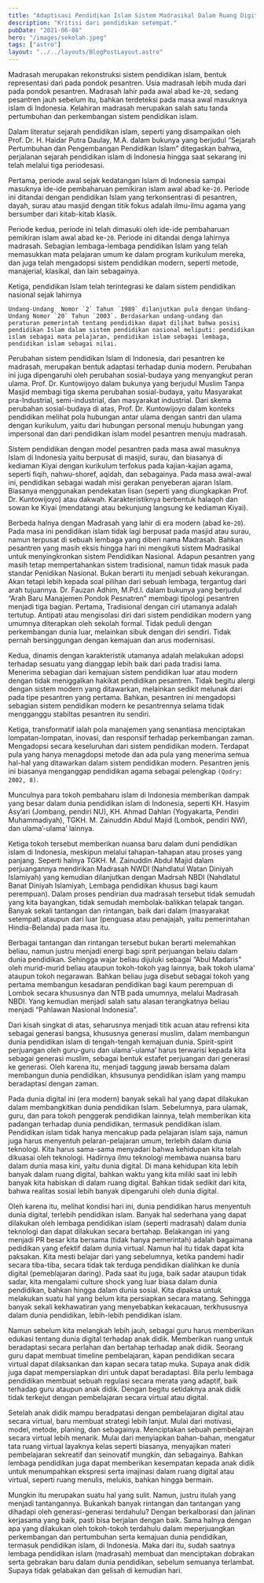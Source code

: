 ```yaml
---
title: "Adaptisasi Pendidikan Islam Sistem Madrasikal Dalam Ruang Digital"
description: "Kritisi dari pendidikan setempat."
pubDate: "2021-06-08"
hero: "/images/sekolah.jpeg"
tags: ["astro"]
layout: "../../layouts/BlogPostLayout.astro"
---
```

Madrasah merupakan rekonstruksi sistem pendidikan islam, bentuk representasi dari pada pondok pesantren. Usia madrasah lebih muda dari pada pondok pesantren. Madrasah lahir pada awal abad ke-`20`, sedang pesantren jauh sebelum itu, bahkan terdeteksi pada masa awal masuknya islam di Indonesia. Kelahiran madrasah merupakan salah satu tanda pertumbuhan dan perkembangan sistem pendidikan islam.

Dalam literatur sejarah pendidikan islam, seperti yang disampaikan oleh Prof. Dr. H. Haidar Putra Daulay, M.A. dalam bukunya yang berjudul “Sejarah Pertumbuhan dan Pengembangan Pendidikan Islam” ditegaskan bahwa, perjalanan sejarah pendidikan islam di Indonesia hingga saat sekarang ini telah melalui tiga periodesasi. 

Pertama, periode awal sejak kedatangan Islam di Indonesia sampai masuknya ide-ide pembaharuan pemikiran islam awal abad ke-`20`. Periode ini ditandai dengan pendidikan Islam yang terkonsentrasi di pesantren, dayah, surau atau masjid dengan titik fokus adalah ilmu-ilmu agama yang bersumber dari kitab-kitab klasik.

Periode kedua, periode ini telah dimasuki oleh ide-ide pembaharuan pemikiran islam awal abad ke-`20`. Periode ini ditandai denga lahirnya madrasah. Sebagian lembaga-lembaga pendidikan Islam yang telah memasukkan mata pelajaran umum ke dalam program kurikulum mereka, dan juga telah mengadopsi sistem pendidikan modern, seperti metode, manajerial, klasikal, dan lain sebagainya.

Ketiga, pendidikan Islam telah terintegrasi ke dalam sistem pendidikan nasional sejak lahirnya 
```
Undang-Undang  Nomor `2` Tahun `1989` dilanjutkan pula dengan Undang-Undang Nomor `20` Tahun `2003`. Berdasarkan undang-undang dan peraturan pemerintah tentang pendidikan dapat dilihat bahwa posisi pendidikan Islam dalam sistem pendidikan nasional meliputi: pendidikan islam sebagai mata pelajaran, pendidikan islam sebagai lembaga, pendidikan islam sebagai nilai. 
```
Perubahan sistem pendidikan Islam di Indonesia, dari pesantren ke madrasah, merupakan bentuk adaptasi terhadap dunia modern. Perubahan ini juga dipengaruhi oleh perubahan sosial-budaya yang menyangkut peran ulama. Prof. Dr. Kuntowijoyo dalam bukunya yang berjudul Muslim Tanpa Masjid membagi tiga skema perubahan sosial-budaya, yaitu Masyarakat pra-Industrial, semi-industrial, dan masyarakat industrial.
Dari skema perubahan sosial-budaya di atas, Prof. Dr. Kuntowijoyo dalam konteks pendidikan melihat pola hubungan antar ulama dengan santri dan ulama dengan kurikulum, yaitu dari hubungan personal menuju hubungan yang impersonal dan dari pendidikan islam model pesantren menuju madrasah. 

Sistem pendidikan dengan model pesantren pada masa awal masuknya Islam di Indonesia yaitu berpusat di masjid, surau, dan biasanya di kediaman Kiyai dengan kurikulum terfokus pada kajian-kajian agama, seperti fiqih, nahwu-shoref, aqidah, dan sebagainya. Pada masa awal-awal ini, pendidikan sebagai wadah misi gerakan penyeberan ajaran Islam. Biasanya menggunakan pendekatan lisan (seperti yang diungkapkan Prof. Dr. Kuntowijoyo) atau dakwah. Karakteristiknya berbentuk halaqoh dan sowan  ke Kiyai (mendatangi atau bekunjung langsung ke kediaman Kiyai).

Berbeda halnya dengan  Madrasah yang lahir di era modern (abad ke-`20`). Pada masa ini pendidikan islam tidak lagi berpusat pada masjid atau surau, namun terpusat di sebuah lembaga yang diberi nama Madrasah. Bahkan pesantren yang masih eksis hingga hari ini mengikuti sistem  Madrasikal untuk menyingkronkan sistem Pendidikan Nasional. Adapun pesantren yang masih tetap mempertahankan sistem tradisional, namun tidak masuk pada standar Penidikan Nasional. Bukan berarti itu menjadi sebuah kekurangan. Akan tetapi lebih kepada soal pilihan dari sebuah lembaga, tergantug dari arah tujuannya. 
Dr. Fauzan Adhim, M.Pd.I. dalam bukunya yang berjudul “Arah Baru Manajemen Pondok Pesnatren” membagi tipologi pesantren menjadi tiga bagian. Pertama, Tradisional dengan ciri utamanya adalah tertutup. Antipati atau mengisolasi diri dari sistem pendidikan modern yang umumnya diterapkan oleh sekolah formal. Tidak peduli dengan perkembangan dunia luar, melainkan sibuk dengan diri sendiri. Tidak pernah bersinggungan dengan kemajuan dan arus modernisasi.

Kedua, dinamis dengan karakteristik utamanya adalah melakukan adopsi terhadap sesuatu yang dianggap lebih baik dari pada tradisi lama. Menerima sebagian dari kemajuan sistem pendidikan luar atau modern dengan tidak meniggalkan hakikat pendidikan pesantren. Tidak begitu alergi dengan sistem  modern yang ditawarkan, melainkan sedikit melunak dari pada tipe pesantren yang pertama. Bahkan, pesantren ini mengadopsi sebagian sistem pendidikan modern ke pesantrennya selama tidak mengganggu stabiltas pesantren itu sendiri.

Ketiga, transformatif ialah pola manajemen yang senantiasa menciptakan lompatan-lompatan, inovasi, dan responsif terhadap perkembangan zaman. Mengadopsi secara keseluruhan dari sistem pendidikan modern. Terdapat pula yang hanya menagdopsi metode dan ada pula yang menerima semua hal-hal yang ditawarkan dalam sistem pendidikan modern. Pesantren jenis ini biasanya menganggap pendidikan agama sebagai pelengkap `(Qodry: 2002, 8)`.

Munculnya para tokoh pembaharu islam di Indonesia memberikan dampak yang besar dalam dunia pendidikan islam di Indonesia, seperti KH. Hasyim Asy’ari (Jombang, pendiri NU), KH. Ahmad Dahlan (Yogyakarta, Pendiri Muhammadiyah), TGKH. M. Zainuddin Abdul Majid (Lombok, pendiri NW), dan ulama’-ulama’ lainnya. 

Ketiga tokoh tersebut memberikan nuansa baru dalam duni pendidikan islam di Indonesia, meskipun melalui tahapan-tahapan atau proses yang panjang. Seperti halnya TGKH. M. Zainuddin Abdul Majid dalam perjuangannya mendirikan Madrasah NWDI (Nahdlatul Watan Diniyah Islamiyah) yang kemudian dilanjutkan dengan Madrsah NBDI (Nahdlatul Banat Diniyah Islamiyah, Lembaga pendidikan khusus bagi kaum perempuan). Dalam proses pendirian dua madrasah tersebut tidak semudah yang kita bayangkan, tidak semudah membolak-balikkan telapak tangan. Banyak sekali tantangan dan rintangan, baik dari dalam (masyarakat setempat) ataupun dari luar (penguasa atau penajajah, yaitu pemerintahan Hindia-Belanda) pada masa itu. 

Berbagai tantangan dan rintangan tersebut bukan berarti melemahkan beliau, namun justru menjadi energi bagi sprit perjuangan belaiu dalam dunia pendidikan. Sehingga wajar beliau dijuluki sebagai “Abul Madaris” oleh murid-murid beliau ataupun tokoh-tokoh yag lainnya, baik tokoh ulama’ ataupun tokoh negarawan. Bahkan beliau juga disebut sebagai tokoh yang pertama membangun kesadaran pendidikan bagi kaum perempuan di Lombok secara khususnya dan NTB pada umumnya,  melalui Madrasah NBDI. Yang kemudian menjadi salah satu alasan terangkatnya beliau menjadi “Pahlawan Nasional Indonesia”.

Dari kisah singkat di atas, seharusnya menjadi titik acuan atau refrensi kita sebagai generasi bangsa, khususnya generasi muslim, dalam membangun dunia pendidikan islam di tengah-tengah kemajuan dunia. Spirit-spirit perjuangan oleh guru-guru dan ulama’-ulama’ harus terwarisi kepada kita sebagai generasi muslim, sebagai bentuk estafet perjuangan dari generasi ke generasi. Oleh karena itu, menjadi taggung jawab bersama  dalam membangun dunia pendidikan, khsusunya pendidikan islam yang mampu beradaptasi dengan zaman.

Pada dunia digital ini (era modern) banyak sekali hal yang dapat dilakukan dalam membangkitkan dunia pendidikan Islam. Sebelumnya, para ulamak, guru, dan para tokoh penggerak pendidikan lainnya, telah memberikan kita padangan terhadap dunia pendidikan, termasuk pendidikan islam. Pendidikan islam tidak hanya mencakup pada pelajaran islam saja, namun juga harus menyentuh pelaran-pelajaran umum, terlebih dalam dunia teknologi. Kita harus sama-sama menyadari bahwa kehidupan kita telah dikuasai oleh teknologi. Hadirnya ilmu teknologi membawa nuansa baru dalam dunia masa kini, yaitu dunia digital. Di mana  kehidupan kita lebih banyak dalam ruang digital, bahkan waktu yang kita miliki saat ini lebih banyak kita habiskan di dalam ruang digital. Bahkan tidak sedikit dari kita, bahwa realitas sosial lebih banyak dipengaruhi oleh dunia digital. 

Oleh karena itu, melihat kondisi hari ini, dunia pendidikan harus menyentuh dunia digital, terlebih pendidikan islam.  Banyak hal sederhana yang dapat dilakukan oleh lembaga pendidikan islam (seperti madrasah) dalam dunia teknologi dan dapat dilakukan secara bertahap. Belakangan ini yang menjadi PR besar kita bersama (tidak hanya pemerintah) adalah bagaimana pedidikan yang efektif dalam dunia virtual. Namun hal itu tidak dapat kita paksakan. Kita mesti belajar dari yang sebelumnya, ketika pandemi hadir secara tiba-tiba, secara tidak tak terduga pendidikan dialihkan ke dunia digital (pemeblajaran daring). Pada saat itu juga, baik sadar ataupun tidak sadar, kita mengalami culture shock yang luar biasa dalam dunia pendidikan, bahkan hingga dalam dunia sosial. Kita dipaksa untuk melakukan suatu hal yang belum kita persiapkan secara matang. Sehingga banyak sekali kekhawatiran yang menyebabkan kekacauan, terkhususnya dalam dunia pendidikan, lebih-lebih pendidikan islam. 

 Namun sebelum kita melangkah lebih jauh, sebagai guru harus memberikan edukasi tentang dunia digital terhadap anak didik. Memberikan ruang untuk beradaptasi secara perlahan dan bertahap terhadap anak didik. Seorang guru dapat membuat timeline pembelajaran, kapan pendidikan secara virtual dapat dilaksankan dan kapan secara tatap muka. Supaya anak didik juga dapat mempersiapkan diri untuk dapat beradaptasi. Bila perlu lembaga pendidikan membuat sebuah regulasi secara merata yang adaptif, baik terhadap guru ataupun anak didik. Dengan begitu setidaknya anak didik tidak terkejut dengan pembelajaran secara virtual atau digital. 

Setelah anak didik mampu beradpatasi dengan pembelajaran digital atau secara virtual, baru membuat strategi lebih lanjut. Mulai dari motivasi, model, metode, planing, dan sebagainya. Menciptakan sebuah pembelajran secara virtual lebih menarik. Mulai dari menyiapkan bahan-bahan, mengatur tata ruang virtual layaknya kelas seperti biasanya, menyajikan materi pembelajaran sekreatif dan seinovatif mungkin, dan sebagainya. Bahkan lembaga pendidikan juga dapat memberikan kesempatan kepada anak didik untuk menumpahkan ekspresi serta imajinasi dalam ruang digital atau virtual, seperti ruang menulis, melukis, bahkan hingga bermain.

Mungkin itu merupakan suatu hal yang sulit. Namun, justru itulah yang menjadi tantangannya. Bukankah banyak rintangan dan tantangan yang dihadapi oleh generasi-generasi terdahulu? Dengan berkalborasi dan jalinan kerjasama yang baik, pasti bisa berjalan dengan baik. Sama halnya dengan apa yang dilakukan oleh tokoh-tokoh terdahulu dalam meperjuangkan perkembangan dan pertumbuhan serta kemajuan dunia pendidikan, termasuk pendidikan islam, di Indonesia. Maka dari itu, sudah saatnya lembaga pendidikan islam (madrasah) membuat dan menciptakan dobrakan serta gebrakan baru dalam dunia pendidikan, sebelum semuanya terlambat. Supaya tidak gelabakan dan gelisah di kemudian hari.